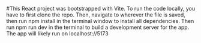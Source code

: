 #This React project was bootstrapped with Vite. To run the code locally, you have to first clone the repo. Then, navigate to wherever the file is saved, then run npm install in the terminal window to install all dependencies. Then run npm run dev in the terminal to build a development server for the app. The app will likely run on localhost://5173
